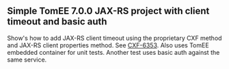 ## Simple TomEE 7.0.0 JAX-RS project with client timeout and basic auth

Show's how to add JAX-RS client timeout using the proprietary CXF method and
JAX-RS client properties method. See [CXF-6353](https://issues.apache.org/jira/browse/CXF-6353).
Also uses TomEE embedded container for unit tests. Another test uses basic auth
against the same service.